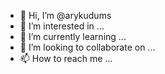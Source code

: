 - 👋 Hi, I’m @arykudums
- 👀 I’m interested in ...
- 🌱 I’m currently learning ...
- 💞️ I’m looking to collaborate on ...
- 📫 How to reach me ...

<!---
arykudums/arykudums is a ✨ special ✨ repository because its `README.md` (this file) appears on your GitHub profile.
You can click the Preview link to take a look at your changes.
--->
